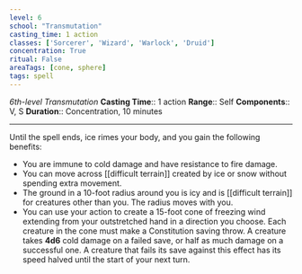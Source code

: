 ```yaml
---
level: 6
school: "Transmutation"
casting_time: 1 action
classes: ['Sorcerer', 'Wizard', 'Warlock', 'Druid']
concentration: True
ritual: False
areaTags: [cone, sphere]
tags: spell
---
```


_6th-level Transmutation_
**Casting Time**:: 1 action
**Range**:: Self
**Components**:: V, S
**Duration**:: Concentration, 10 minutes

---

Until the spell ends, ice rimes your body, and you gain the following benefits:


- You are immune to cold damage and have resistance to fire damage.
- You can move across [[difficult terrain]] created by ice or snow without spending extra movement.
- The ground in a 10-foot radius around you is icy and is [[difficult terrain]] for creatures other than you. The radius moves with you.
- You can use your action to create a 15-foot cone of freezing wind extending from your outstretched hand in a direction you choose. Each creature in the cone must make a Constitution saving throw. A creature takes **4d6** cold damage on a failed save, or half as much damage on a successful one. A creature that fails its save against this effect has its speed halved until the start of your next turn.




